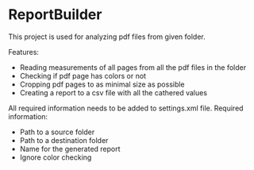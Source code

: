 # ReportBuilder
This project is used for analyzing pdf files from given folder. 

Features:
- Reading measurements of all pages from all the pdf files in the folder
- Checking if pdf page has colors or not
- Cropping pdf pages to as minimal size as possible
- Creating a report to a csv file with all the cathered values

All required information needs to be added to settings.xml file.
Required information:
- Path to a source folder
- Path to a destination folder
- Name for the generated report
- Ignore color checking

